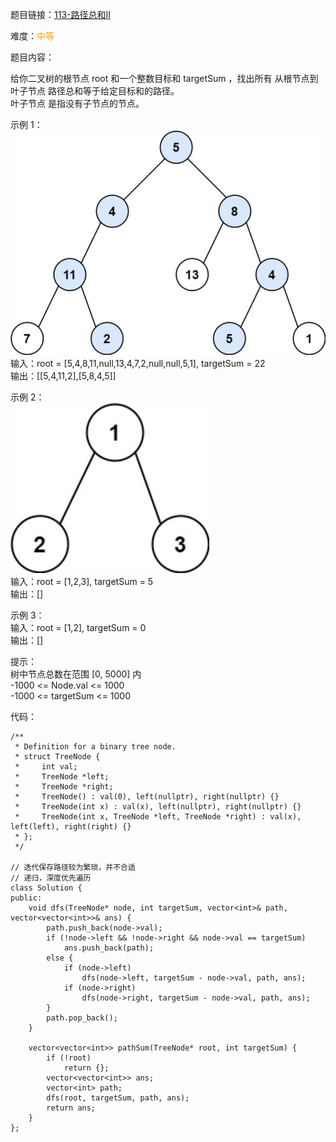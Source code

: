 题目链接：[113-路径总和II](https://leetcode-cn.com/problems/path-sum-ii/)

难度：<font color="Orange">中等</font>

题目内容：

给你二叉树的根节点 root 和一个整数目标和 targetSum ，找出所有 从根节点到叶子节点 路径总和等于给定目标和的路径。<br>
叶子节点 是指没有子节点的节点。

示例 1：<br>
![示例1](./113-路径总和II-图1.png)<br>
输入：root = [5,4,8,11,null,13,4,7,2,null,null,5,1], targetSum = 22<br>
输出：\[[5,4,11,2],[5,8,4,5]]

示例 2：<br>
![示例2](./113-路径总和II-图2.png)<br>
输入：root = [1,2,3], targetSum = 5<br>
输出：[]

示例 3：<br>
输入：root = [1,2], targetSum = 0<br>
输出：[]

提示：<br>
树中节点总数在范围 [0, 5000] 内<br>
-1000 <= Node.val <= 1000<br>
-1000 <= targetSum <= 1000


代码：
```
/**
 * Definition for a binary tree node.
 * struct TreeNode {
 *     int val;
 *     TreeNode *left;
 *     TreeNode *right;
 *     TreeNode() : val(0), left(nullptr), right(nullptr) {}
 *     TreeNode(int x) : val(x), left(nullptr), right(nullptr) {}
 *     TreeNode(int x, TreeNode *left, TreeNode *right) : val(x), left(left), right(right) {}
 * };
 */

// 迭代保存路径较为繁琐，并不合适
// 递归，深度优先遍历
class Solution {
public:
    void dfs(TreeNode* node, int targetSum, vector<int>& path, vector<vector<int>>& ans) {
        path.push_back(node->val);
        if (!node->left && !node->right && node->val == targetSum)
            ans.push_back(path);
        else {
            if (node->left)
                dfs(node->left, targetSum - node->val, path, ans);
            if (node->right)
                dfs(node->right, targetSum - node->val, path, ans);
        }
        path.pop_back();
    }
    
    vector<vector<int>> pathSum(TreeNode* root, int targetSum) {
        if (!root) 
            return {};
        vector<vector<int>> ans;
        vector<int> path;
        dfs(root, targetSum, path, ans);
        return ans;
    }
};
```